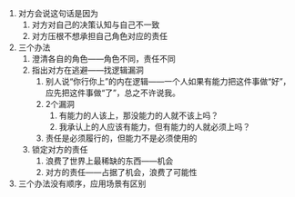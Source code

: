1. 对方会说这句话是因为
    1. 对方对自己的决策认知与自己不一致
    2. 对方压根不想承担自己角色对应的责任
2. 三个办法
    1. 澄清各自的角色——角色不同，责任不同
    2. 指出对方在逃避——找逻辑漏洞
        1. 别人说“你行你上”的内在逻辑——一个人如果有能力把这件事做“好”，应先把这件事做“了”，总之不许说我。
        2. 2个漏洞
            1. 有能力的人该上，那没能力的人就不该上吗？
            2. 我承认上的人应该有能力，但有能力的人就必须上吗？
        3. 责任是必须履行的，但能力不是必须使用的
    3. 锁定对方的责任
         1. 浪费了世界上最稀缺的东西——机会
         2. 对方的责任——占据了机会，浪费了可能性
3. 三个办法没有顺序，应用场景有区别
